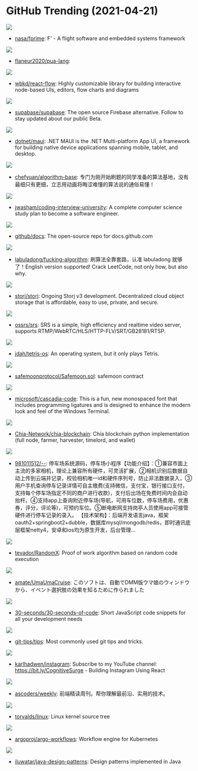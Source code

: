 # GitHub Trending (2021-04-21)

![](https://img.shields.io/badge/C%2B%2B-New%20149-green?style=flat-square&logo=appveyor)
- [nasa/fprime](https://github.com/nasa/fprime): F' - A flight software and embedded systems framework

![](https://img.shields.io/badge/Rust-New%20161-green?style=flat-square&logo=appveyor)
- [flaneur2020/pua-lang](https://github.com/flaneur2020/pua-lang): 

![](https://img.shields.io/badge/TypeScript-New%20289-green?style=flat-square&logo=appveyor)
- [wbkd/react-flow](https://github.com/wbkd/react-flow): Highly customizable library for building interactive node-based UIs, editors, flow charts and diagrams

![](https://img.shields.io/badge/TypeScript-New%20134-green?style=flat-square&logo=appveyor)
- [supabase/supabase](https://github.com/supabase/supabase): The open source Firebase alternative. Follow to stay updated about our public Beta.

![](https://img.shields.io/badge/C%23-New%20220-green?style=flat-square&logo=appveyor)
- [dotnet/maui](https://github.com/dotnet/maui): .NET MAUI is the .NET Multi-platform App UI, a framework for building native device applications spanning mobile, tablet, and desktop.

![](https://img.shields.io/badge/Java-New%20161-green?style=flat-square&logo=appveyor)
- [chefyuan/algorithm-base](https://github.com/chefyuan/algorithm-base): 专门为刚开始刷题的同学准备的算法基地，没有最细只有更细，立志用动画将晦涩难懂的算法说的通俗易懂！

![](https://img.shields.io/badge/none-New%20799-green?style=flat-square&logo=appveyor)
- [jwasham/coding-interview-university](https://github.com/jwasham/coding-interview-university): A complete computer science study plan to become a software engineer.

![](https://img.shields.io/badge/JavaScript-New%20214-green?style=flat-square&logo=appveyor)
- [github/docs](https://github.com/github/docs): The open-source repo for docs.github.com

![](https://img.shields.io/badge/none-New%20106-green?style=flat-square&logo=appveyor)
- [labuladong/fucking-algorithm](https://github.com/labuladong/fucking-algorithm): 刷算法全靠套路，认准 labuladong 就够了！English version supported! Crack LeetCode, not only how, but also why.

![](https://img.shields.io/badge/Go-New%2011-green?style=flat-square&logo=appveyor)
- [storj/storj](https://github.com/storj/storj): Ongoing Storj v3 development. Decentralized cloud object storage that is affordable, easy to use, private, and secure.

![](https://img.shields.io/badge/C%2B%2B-New%2048-green?style=flat-square&logo=appveyor)
- [ossrs/srs](https://github.com/ossrs/srs): SRS is a simple, high efficiency and realtime video server, supports RTMP/WebRTC/HLS/HTTP-FLV/SRT/GB28181/RTSP.

![](https://img.shields.io/badge/C-New%20376-green?style=flat-square&logo=appveyor)
- [jdah/tetris-os](https://github.com/jdah/tetris-os): An operating system, but it only plays Tetris.

![](https://img.shields.io/badge/Solidity-New%2028-green?style=flat-square&logo=appveyor)
- [safemoonprotocol/Safemoon.sol](https://github.com/safemoonprotocol/Safemoon.sol): safemoon contract

![](https://img.shields.io/badge/Python-New%2030-green?style=flat-square&logo=appveyor)
- [microsoft/cascadia-code](https://github.com/microsoft/cascadia-code): This is a fun, new monospaced font that includes programming ligatures and is designed to enhance the modern look and feel of the Windows Terminal.

![](https://img.shields.io/badge/Python-New%20434-green?style=flat-square&logo=appveyor)
- [Chia-Network/chia-blockchain](https://github.com/Chia-Network/chia-blockchain): Chia blockchain python implementation (full node, farmer, harvester, timelord, and wallet)

![](https://img.shields.io/badge/Java-New%20125-green?style=flat-square&logo=appveyor)
- [981011512/--](https://github.com/981011512/--): 停车场系统源码，停车场小程序【功能介绍】：①兼容市面上主流的多家相机，理论上兼容所有硬件，可灵活扩展，②相机识别后数据自动上传到云端并记录，校验相机唯一id和硬件序列号，防止非法数据录入，③用户手机查询停车记录详情可自主缴费(支持微信，支付宝，银行接口支付，支持每个停车场指定不同的商户进行收款)，支付后出场在免费时间内会自动抬杆。④支持app上查询附近停车场(导航，可用车位数，停车场费用，优惠券，评分，评论等)，可预约车位。⑤断电断网支持岗亭人员使用app可接管硬件进行停车记录的录入。 【技术架构】：后端开发语言java，框架oauth2+springboot2+dubble，数据库mysql/mongodb/redis，即时通讯底层框架netty4，安卓和ios均为原生开发，后台管理…

![](https://img.shields.io/badge/C%2B%2B-New%2015-green?style=flat-square&logo=appveyor)
- [tevador/RandomX](https://github.com/tevador/RandomX): Proof of work algorithm based on random code execution

![](https://img.shields.io/badge/C%2B%2B-New%2052-green?style=flat-square&logo=appveyor)
- [amate/UmaUmaCruise](https://github.com/amate/UmaUmaCruise): このソフトは、自動でDMM版ウマ娘のウィンドウから、イベント選択肢の効果を知るために作られました

![](https://img.shields.io/badge/JavaScript-New%20402-green?style=flat-square&logo=appveyor)
- [30-seconds/30-seconds-of-code](https://github.com/30-seconds/30-seconds-of-code): Short JavaScript code snippets for all your development needs

![](https://img.shields.io/badge/JavaScript-New%20242-green?style=flat-square&logo=appveyor)
- [git-tips/tips](https://github.com/git-tips/tips): Most commonly used git tips and tricks.

![](https://img.shields.io/badge/JavaScript-New%2019-green?style=flat-square&logo=appveyor)
- [karlhadwen/instagram](https://github.com/karlhadwen/instagram): Subscribe to my YouTube channel: https://bit.ly/CognitiveSurge - Building Instagram Using React

![](https://img.shields.io/badge/JavaScript-New%20191-green?style=flat-square&logo=appveyor)
- [ascoders/weekly](https://github.com/ascoders/weekly): 前端精读周刊。帮你理解最前沿、实用的技术。

![](https://img.shields.io/badge/C-New%20113-green?style=flat-square&logo=appveyor)
- [torvalds/linux](https://github.com/torvalds/linux): Linux kernel source tree

![](https://img.shields.io/badge/Go-New%2015-green?style=flat-square&logo=appveyor)
- [argoproj/argo-workflows](https://github.com/argoproj/argo-workflows): Workflow engine for Kubernetes

![](https://img.shields.io/badge/Java-New%2022-green?style=flat-square&logo=appveyor)
- [iluwatar/java-design-patterns](https://github.com/iluwatar/java-design-patterns): Design patterns implemented in Java

